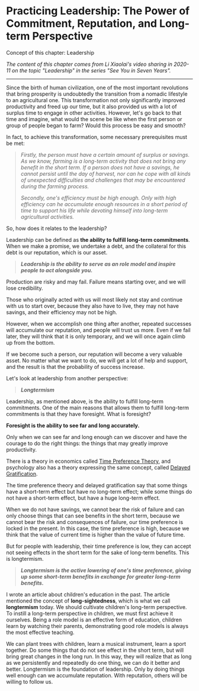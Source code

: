 # Practicing Leadership: The Power of Commitment, Reputation, and Long-term Perspective

Concept of this chapter: Leadership

*The content of this chapter comes from Li Xiaolai's video sharing in 2020-11 on the topic "Leadership" in the series "See You in Seven Years".*

---

Since the birth of human civilization, one of the most important revolutions that bring prosperity is undoubtedly the transition from a nomadic lifestyle to an agricultural one. This transformation not only significantly improved productivity and freed up our time, but it also provided us with a lot of surplus time to engage in other activities. However, let's go back to that time and imagine, what would the scene be like when the first person or group of people began to farm? Would this process be easy and smooth?

In fact, to achieve this transformation, some necessary prerequisites must be met:

> *Firstly, the person must have a certain amount of surplus or savings. As we know, farming is a long-term activity that does not bring any benefit in the short term. If a person does not have a savings, he cannot persist until the day of harvest, nor can he cope with all kinds of unexpected difficulties and challenges that may be encountered during the farming process.*
>
> *Secondly, one's efficiency must be high enough. Only with high efficiency can he accumulate enough resources in a short period of time to support his life while devoting himself into long-term agricultural activities.*

So, how does it relates to the leadership?

Leadership can be defined as **the ability to fulfill long-term commitments**. When we make a promise, we undertake a debt, and the collateral for this debt is our reputation, which is our asset.

> ***Leadership is the ability to serve as an role model and inspire people to act alongside you.***

Production are risky and may fail. Failure means starting over, and we will lose credibility.

Those who originally acted with us will most likely not stay and continue with us to start over, because they also have to live, they may not have savings, and their efficiency may not be high.

However, when we accomplish one thing after another, repeated successes will accumulate our reputation, and people will trust us more. Even if we fail later, they will think that it is only temporary, and we will once again climb up from the bottom.

If we become such a person, our reputation will become a very valuable asset. No matter what we want to do, we will get a lot of help and support, and the result is that the probability of success increase.

Let's look at leadership from another perspective:

> ***Longtermism***

Leadership, as mentioned above, is the ability to fulfill long-term commitments. One of the main reasons that allows them to fulfill long-term commitments is that they have foresight. What is foresight?

**Foresight is the ability to see far and long accurately.**

Only when we can see far and long enough can we discover and have the courage to do the right things: the things that may greatly improve productivity.

There is a theory in economics called [Time Preference Theory](https://en.wikipedia.org/wiki/Time_preference), and psychology also has a theory expressing the same concept, called [Delayed Gratification](https://en.wikipedia.org/wiki/Delayed_gratification).

The time preference theory and delayed gratification say that some things have a short-term effect but have no long-term effect; while some things do not have a short-term effect, but have a huge long-term effect.

When we do not have savings, we cannot bear the risk of failure and can only choose things that can see benefits in the short term, because we cannot bear the risk and consequences of failure, our time preference is locked in the present. In this case, the time preference is high, because we think that the value of current time is higher than the value of future time.

But for people with leadership, their time preference is low, they can accept not seeing effects in the short term for the sake of long-term benefits. This is longtermism.

> ***Longtermism is the active lowering of one's time preference, giving up some short-term benefits in exchange for greater long-term benefits.***

I wrote an article about children's education in the past. The article mentioned the concept of **long-sightedness**, which is what we call **longtermism** today. We should cultivate children's long-term perspective. To instill a long-term perspective in children, we must first achieve it ourselves. Being a role model is an effective form of education, children learn by watching their parents, demonstrating good role models is always the most effective teaching.

We can plant trees with children, learn a musical instrument, learn a sport together. Do some things that do not see effect in the short term, but will bring great changes in the long run. In this way, they will realize that as long as we persistently and repeatedly do one thing, we can do it better and better. Longtermism is the foundation of leadership. Only by doing things well enough can we accumulate reputation. With reputation, others will be willing to follow us.
